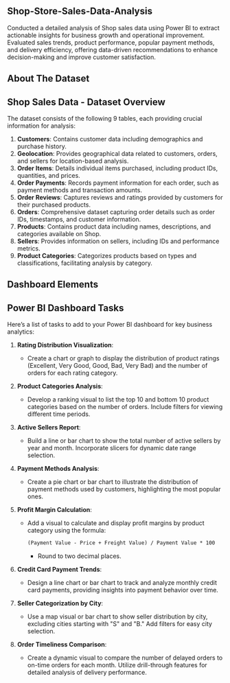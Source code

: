 ## Shop-Store-Sales-Data-Analysis
Conducted a detailed analysis of Shop sales data using Power BI to extract actionable insights for business growth and operational improvement. Evaluated sales trends, product performance, popular payment methods, and delivery efficiency, offering data-driven recommendations to enhance decision-making and improve customer satisfaction.

## About The Dataset

## Shop Sales Data - Dataset Overview

The dataset consists of the following 9 tables, each providing crucial information for analysis:

1. **Customers**: Contains customer data including demographics and purchase history.
2. **Geolocation**: Provides geographical data related to customers, orders, and sellers for location-based analysis.
3. **Order Items**: Details individual items purchased, including product IDs, quantities, and prices.
4. **Order Payments**: Records payment information for each order, such as payment methods and transaction amounts.
5. **Order Reviews**: Captures reviews and ratings provided by customers for their purchased products.
6. **Orders**: Comprehensive dataset capturing order details such as order IDs, timestamps, and customer information.
7. **Products**: Contains product data including names, descriptions, and categories available on Shop.
8. **Sellers**: Provides information on sellers, including IDs and performance metrics.
9. **Product Categories**: Categorizes products based on types and classifications, facilitating analysis by category.

## Dashboard Elements 

## Power BI Dashboard Tasks

Here’s a list of tasks to add to your Power BI dashboard for key business analytics:

1. **Rating Distribution Visualization**:
   - Create a chart or graph to display the distribution of product ratings (Excellent, Very Good, Good, Bad, Very Bad) and the number of orders for each rating category.

2. **Product Categories Analysis**:
   - Develop a ranking visual to list the top 10 and bottom 10 product categories based on the number of orders. Include filters for viewing different time periods.

3. **Active Sellers Report**:
   - Build a line or bar chart to show the total number of active sellers by year and month. Incorporate slicers for dynamic date range selection.

4. **Payment Methods Analysis**:
   - Create a pie chart or bar chart to illustrate the distribution of payment methods used by customers, highlighting the most popular ones.

5. **Profit Margin Calculation**:
   - Add a visual to calculate and display profit margins by product category using the formula:
     ```markdown
     (Payment Value - Price + Freight Value) / Payment Value * 100
     ```
     - Round to two decimal places.

6. **Credit Card Payment Trends**:
   - Design a line chart or bar chart to track and analyze monthly credit card payments, providing insights into payment behavior over time.

7. **Seller Categorization by City**:
   - Use a map visual or bar chart to show seller distribution by city, excluding cities starting with "S" and "B." Add filters for easy city selection.

8. **Order Timeliness Comparison**:
   - Create a dynamic visual to compare the number of delayed orders to on-time orders for each month. Utilize drill-through features for detailed analysis of delivery performance.
